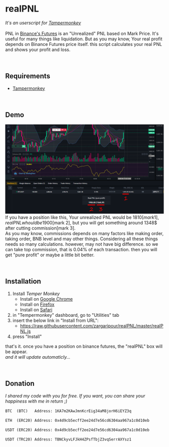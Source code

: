# realPNL
*It's an userscript for [Tampermonkey](https://www.tampermonkey.net/)*  
<br/>
PNL in [Binance's Futures](https://www.binance.com/en/futures/) is an "Unrealized" PNL based on Mark Price. It's useful for many things like liquidation.
But as you may know, Your real profit depends on Binance Futures price itself. this script calculates your real PNL and shows your profit and loss.  
<br/><br/>
## Requirements
- [Tampermonkey](https://www.tampermonkey.net/)  
<br/><br/>
## Demo
![Real PNL](https://raw.githubusercontent.com/zargaripour/realPNL/master/demo.png)
If you have a position like this, Your unrealized PNL would be 1810$[mark 1], real PNL whould be 1900$[mark 2], but you will get something around 1348$ after cutting commission[mark 3].  
As you may know, commissions depends on many factors like making order, taking order, BNB level and may other things. Considering all these things needs so many calculations. however, may not have big difference. so we can take top commission, that is 0.04% of each transaction. then you will get "pure profit" or maybe a little bit better.  
<br/><br/>
## Installation
1. Install *Temper Monkey*
    * Install on [Google Chrome](https://chrome.google.com/webstore/detail/tampermonkey/dhdgffkkebhmkfjojejmpbldmpobfkfo) 
    * Install on [Firefox](https://addons.mozilla.org/en-US/firefox/addon/tampermonkey/) 
    * Install on [Safari](https://apps.apple.com/us/app/tampermonkey/id1482490089)
2. in "Tempermonkey" dashboard, go to "Utilities" tab
3. insert the below link in "Install from URL":   
    * https://raw.githubusercontent.com/zargaripour/realPNL/master/realPNL.js
4. press "Install"    

that's it. once you have a position on binance futures, the "realPNL" box will be appear.  
*and it will update automaticly...*  
<br/><br/>
## Donation
*I shared my code with you for free. If you want, you can share your happiness with me in return ;)*  
``` 
BTC  (BTC)   Address: 1KA7m2KAwJmnKcrEig34aM8jorH6iEYZ3q 
```
``` 
ETH  (ERC20) Address: 0x4d9cb5ecff2ee24d7e56cd6304aa967a1c0d10eb 
```
``` 
USDT (ERC20) Address: 0x4d9cb5ecff2ee24d7e56cd6304aa967a1c0d10eb 
```
``` 
USDT (TRC20) Address: TBNCkyvLFJkH4ZPsfTbjZ3vqSerrAXYsz1 
```
